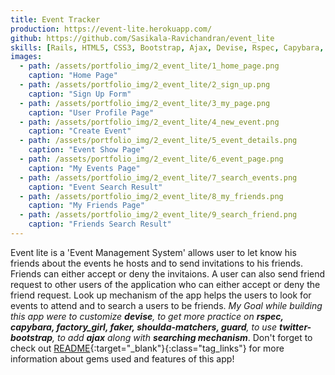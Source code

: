 ```yaml
---
title: Event Tracker
production: https://event-lite.herokuapp.com/
github: https://github.com/Sasikala-Ravichandran/event_lite
skills: [Rails, HTML5, CSS3, Bootstrap, Ajax, Devise, Rspec, Capybara, Factory Girl, GIT]
images:
  - path: /assets/portfolio_img/2_event_lite/1_home_page.png
    caption: "Home Page"
  - path: /assets/portfolio_img/2_event_lite/2_sign_up.png
    caption: "Sign Up Form"
  - path: /assets/portfolio_img/2_event_lite/3_my_page.png
    caption: "User Profile Page"
  - path: /assets/portfolio_img/2_event_lite/4_new_event.png
    caption: "Create Event"
  - path: /assets/portfolio_img/2_event_lite/5_event_details.png
    caption: "Event Show Page"
  - path: /assets/portfolio_img/2_event_lite/6_event_page.png
    caption: "My Events Page"
  - path: /assets/portfolio_img/2_event_lite/7_search_events.png
    caption: "Event Search Result"
  - path: /assets/portfolio_img/2_event_lite/8_my_friends.png
    caption: "My Friends Page"
  - path: /assets/portfolio_img/2_event_lite/9_search_friend.png
    caption: "Friends Search Result"
---
```


Event lite is a 'Event Management System' allows user to let know his friends about the events he hosts and to send invitations to his friends. Friends can either accept or deny the invitaions. A user can also send friend request to other users of the application who can either accept or deny the friend request. Look up mechanism of the app helps the users to look for events to attend and to search a users to be friends.
*My Goal while building this app were to customize **devise**, to get more practice on **rspec, capybara, factory_girl, faker, shoulda-matchers, guard**, to use **twitter-bootstrap**, to add **ajax** along with **searching mechanism***. Don't forget to check out [README](https://github.com/Sasikala-Ravichandran/event_lite){:target="_blank"}{:class="tag_links"} for more information about gems used and features of this app!